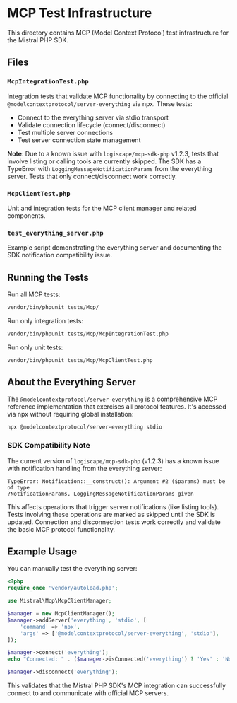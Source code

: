 # MCP Test Infrastructure

This directory contains MCP (Model Context Protocol) test infrastructure for the Mistral PHP SDK.

## Files

### `McpIntegrationTest.php`

Integration tests that validate MCP functionality by connecting to the official `@modelcontextprotocol/server-everything` via npx. These tests:
- Connect to the everything server via stdio transport
- Validate connection lifecycle (connect/disconnect)
- Test multiple server connections
- Test server connection state management

**Note**: Due to a known issue with `logiscape/mcp-sdk-php` v1.2.3, tests that involve listing or calling tools are currently skipped. The SDK has a TypeError with `LoggingMessageNotificationParams` from the everything server. Tests that only connect/disconnect work correctly.

### `McpClientTest.php`

Unit and integration tests for the MCP client manager and related components.

### `test_everything_server.php`

Example script demonstrating the everything server and documenting the SDK notification compatibility issue.

## Running the Tests

Run all MCP tests:
```bash
vendor/bin/phpunit tests/Mcp/
```

Run only integration tests:
```bash
vendor/bin/phpunit tests/Mcp/McpIntegrationTest.php
```

Run only unit tests:
```bash
vendor/bin/phpunit tests/Mcp/McpClientTest.php
```

## About the Everything Server

The `@modelcontextprotocol/server-everything` is a comprehensive MCP reference implementation that exercises all protocol features. It's accessed via npx without requiring global installation:

```bash
npx @modelcontextprotocol/server-everything stdio
```

### SDK Compatibility Note

The current version of `logiscape/mcp-sdk-php` (v1.2.3) has a known issue with notification handling from the everything server:

```
TypeError: Notification::__construct(): Argument #2 ($params) must be of type 
?NotificationParams, LoggingMessageNotificationParams given
```

This affects operations that trigger server notifications (like listing tools). Tests involving these operations are marked as skipped until the SDK is updated. Connection and disconnection tests work correctly and validate the basic MCP protocol functionality.

## Example Usage

You can manually test the everything server:

```php
<?php
require_once 'vendor/autoload.php';

use Mistral\Mcp\McpClientManager;

$manager = new McpClientManager();
$manager->addServer('everything', 'stdio', [
    'command' => 'npx',
    'args' => ['@modelcontextprotocol/server-everything', 'stdio'],
]);

$manager->connect('everything');
echo "Connected: " . ($manager->isConnected('everything') ? 'Yes' : 'No') . "\n";

$manager->disconnect('everything');
```

This validates that the Mistral PHP SDK's MCP integration can successfully connect to and communicate with official MCP servers.
